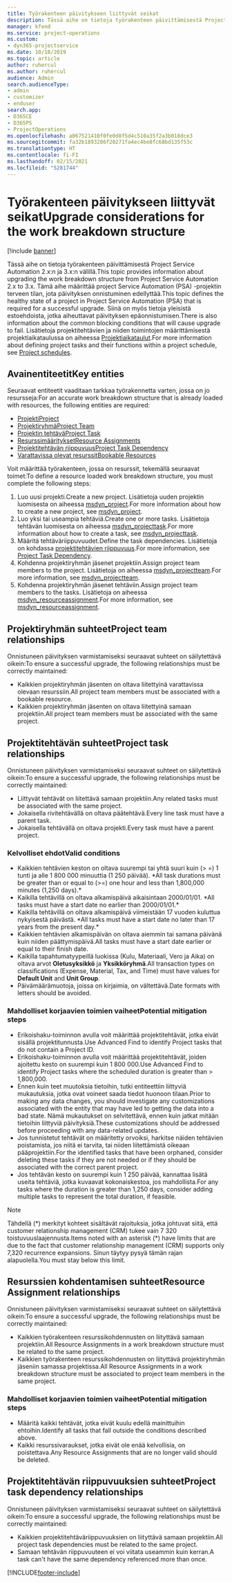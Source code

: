 ```yaml
---
title: Työrakenteen päivitykseen liittyvät seikat
description: Tässä aihe on tietoja työrakenteen päivittämisestä Project Service Automation 2.x:n ja 3.x:n välillä.
manager: kfend
ms.service: project-operations
ms.custom:
- dyn365-projectservice
ms.date: 10/18/2019
ms.topic: article
author: ruhercul
ms.author: ruhercul
audience: Admin
search.audienceType:
- admin
- customizer
- enduser
search.app:
- D365CE
- D365PS
- ProjectOperations
ms.openlocfilehash: a067521410f0fe0d8f5d4c510a35f2a3b018dce3
ms.sourcegitcommit: fa32b1893286f20271fa4ec4be8fc68bd135f53c
ms.translationtype: HT
ms.contentlocale: fi-FI
ms.lasthandoff: 02/15/2021
ms.locfileid: "5281744"
---
```

# <a name="upgrade-considerations-for-the-work-breakdown-structure"></a><span data-ttu-id="ed88d-103">Työrakenteen päivitykseen liittyvät seikat</span><span class="sxs-lookup"><span data-stu-id="ed88d-103">Upgrade considerations for the work breakdown structure</span></span>

[!include [banner](../includes/psa-now-project-operations.md)]

<span data-ttu-id="ed88d-104">Tässä aihe on tietoja työrakenteen päivittämisestä Project Service Automation 2.x:n ja 3.x:n välillä.</span><span class="sxs-lookup"><span data-stu-id="ed88d-104">This topic provides information about upgrading the work breakdown structure from Project Service Automation 2.x to 3.x.</span></span> <span data-ttu-id="ed88d-105">Tämä aihe määrittää project Service Automation (PSA) -projektin terveen tilan, jota päivityksen onnistuminen edellyttää.</span><span class="sxs-lookup"><span data-stu-id="ed88d-105">This topic defines the healthy state of a project in Project Service Automation (PSA) that is required for a successful upgrade.</span></span> <span data-ttu-id="ed88d-106">Siinä on myös tietoja yleisistä estoehdoista, jotka aiheuttavat päivityksen epäonnistumisen.</span><span class="sxs-lookup"><span data-stu-id="ed88d-106">There is also information about the common blocking conditions that will cause upgrade to fail.</span></span> <span data-ttu-id="ed88d-107">Lisätietoja projektitehtävien ja niiden toimintojen määrittämisestä projektiaikataulussa on aiheessa [Projektiaikataulut](project-creating.md).</span><span class="sxs-lookup"><span data-stu-id="ed88d-107">For more information about defining project tasks and their functions within a project schedule, see [Project schedules](project-creating.md).</span></span>

## <a name="key-entities"></a><span data-ttu-id="ed88d-108">Avainentiteetit</span><span class="sxs-lookup"><span data-stu-id="ed88d-108">Key entities</span></span>
<span data-ttu-id="ed88d-109">Seuraavat entiteetit vaaditaan tarkkaa työrakennetta varten, jossa on jo resursseja:</span><span class="sxs-lookup"><span data-stu-id="ed88d-109">For an accurate work breakdown structure that is already loaded with resources, the following entities are required:</span></span>

- [<span data-ttu-id="ed88d-110">Projekti</span><span class="sxs-lookup"><span data-stu-id="ed88d-110">Project</span></span>](https://docs.microsoft.com/dynamics365/customerengagement/on-premises/developer/entities/msdyn_project)
- [<span data-ttu-id="ed88d-111">Projektiryhmä</span><span class="sxs-lookup"><span data-stu-id="ed88d-111">Project Team</span></span>](https://docs.microsoft.com/dynamics365/customerengagement/on-premises/developer/entities/msdyn_projectteam)
- [<span data-ttu-id="ed88d-112">Projektin tehtävä</span><span class="sxs-lookup"><span data-stu-id="ed88d-112">Project Task</span></span>](https://docs.microsoft.com/dynamics365/customerengagement/on-premises/developer/entities/msdyn_projecttask)
- [<span data-ttu-id="ed88d-113">Resurssimääritykset</span><span class="sxs-lookup"><span data-stu-id="ed88d-113">Resource Assignments</span></span>](https://docs.microsoft.com/dynamics365/customerengagement/on-premises/developer/entities/msdyn_resourceassignment)
- [<span data-ttu-id="ed88d-114">Projektitehtävän riippuvuus</span><span class="sxs-lookup"><span data-stu-id="ed88d-114">Project Task Dependency</span></span>](https://docs.microsoft.com/dynamics365/customerengagement/on-premises/developer/entities/msdyn_projecttaskdependency)
- [<span data-ttu-id="ed88d-115">Varattavissa olevat resurssit</span><span class="sxs-lookup"><span data-stu-id="ed88d-115">Bookable Resources</span></span>](https://docs.microsoft.com/dynamics365/customerengagement/on-premises/developer/entities/bookableresource)

<span data-ttu-id="ed88d-116">Voit määrittää työrakenteen, jossa on resurssit, tekemällä seuraavat toimet:</span><span class="sxs-lookup"><span data-stu-id="ed88d-116">To define a resource loaded work breakdown structure, you must complete the following steps:</span></span>

1. <span data-ttu-id="ed88d-117">Luo uusi projekti.</span><span class="sxs-lookup"><span data-stu-id="ed88d-117">Create a new project.</span></span> <span data-ttu-id="ed88d-118">Lisätietoja uuden projektin luomisesta on aiheessa [msdyn_project](https://docs.microsoft.com/dynamics365/customerengagement/on-premises/developer/entities/msdyn_project).</span><span class="sxs-lookup"><span data-stu-id="ed88d-118">For more information about how to create a new project, see [msdyn_project](https://docs.microsoft.com/dynamics365/customerengagement/on-premises/developer/entities/msdyn_project).</span></span>
2. <span data-ttu-id="ed88d-119">Luo yksi tai useampia tehtäviä.</span><span class="sxs-lookup"><span data-stu-id="ed88d-119">Create one or more tasks.</span></span> <span data-ttu-id="ed88d-120">Lisätietoja tehtävän luomisesta on aiheessa [msdyn_projecttask](https://docs.microsoft.com/dynamics365/customerengagement/on-premises/developer/entities/msdyn_projecttask).</span><span class="sxs-lookup"><span data-stu-id="ed88d-120">For more information about how to create a task, see [msdyn_projecttask](https://docs.microsoft.com/dynamics365/customerengagement/on-premises/developer/entities/msdyn_projecttask).</span></span>
3. <span data-ttu-id="ed88d-121">Määritä tehtäväriippuvuudet.</span><span class="sxs-lookup"><span data-stu-id="ed88d-121">Define the task dependencies.</span></span> <span data-ttu-id="ed88d-122">Lisätietoja on kohdassa [projektitehtävien riippuvuus](https://docs.microsoft.com/dynamics365/customerengagement/on-premises/developer/entities/msdyn_projecttaskdependency).</span><span class="sxs-lookup"><span data-stu-id="ed88d-122">For more information, see [Project Task Dependency](https://docs.microsoft.com/dynamics365/customerengagement/on-premises/developer/entities/msdyn_projecttaskdependency).</span></span>
4. <span data-ttu-id="ed88d-123">Kohdenna projektiryhmän jäsenet projektiin.</span><span class="sxs-lookup"><span data-stu-id="ed88d-123">Assign project team members to the project.</span></span> <span data-ttu-id="ed88d-124">Lisätietoja on aiheessa [msdyn_projectteam](https://docs.microsoft.com/dynamics365/customerengagement/on-premises/developer/entities/msdyn_projectteam).</span><span class="sxs-lookup"><span data-stu-id="ed88d-124">For more information, see [msdyn_projectteam](https://docs.microsoft.com/dynamics365/customerengagement/on-premises/developer/entities/msdyn_projectteam).</span></span>
5. <span data-ttu-id="ed88d-125">Kohdenna projektiryhmän jäsenet tehtäviin.</span><span class="sxs-lookup"><span data-stu-id="ed88d-125">Assign project team members to the tasks.</span></span> <span data-ttu-id="ed88d-126">Lisätietoja on aiheessa [msdyn_resourceassignment](https://docs.microsoft.com/dynamics365/customerengagement/on-premises/developer/entities/msdyn_resourceassignment).</span><span class="sxs-lookup"><span data-stu-id="ed88d-126">For more information, see [msdyn_resourceassignment](https://docs.microsoft.com/dynamics365/customerengagement/on-premises/developer/entities/msdyn_resourceassignment).</span></span>

## <a name="project-team-relationships"></a><span data-ttu-id="ed88d-127">Projektiryhmän suhteet</span><span class="sxs-lookup"><span data-stu-id="ed88d-127">Project team relationships</span></span>

<span data-ttu-id="ed88d-128">Onnistuneen päivityksen varmistamiseksi seuraavat suhteet on säilytettävä oikein:</span><span class="sxs-lookup"><span data-stu-id="ed88d-128">To ensure a successful upgrade, the following relationships must be correctly maintained:</span></span>
- <span data-ttu-id="ed88d-129">Kaikkien projektiryhmän jäsenten on oltava liitettyinä varattavissa olevaan resurssiin.</span><span class="sxs-lookup"><span data-stu-id="ed88d-129">All project team members must be associated with a bookable resource.</span></span>
- <span data-ttu-id="ed88d-130">Kaikkien projektiryhmän jäsenten on oltava liitettyinä samaan projektiin.</span><span class="sxs-lookup"><span data-stu-id="ed88d-130">All project team members must be associated with the same project.</span></span> 

## <a name="project-task-relationships"></a><span data-ttu-id="ed88d-131">Projektitehtävän suhteet</span><span class="sxs-lookup"><span data-stu-id="ed88d-131">Project task relationships</span></span>
<span data-ttu-id="ed88d-132">Onnistuneen päivityksen varmistamiseksi seuraavat suhteet on säilytettävä oikein:</span><span class="sxs-lookup"><span data-stu-id="ed88d-132">To ensure a successful upgrade, the following relationships must be correctly maintained:</span></span>

- <span data-ttu-id="ed88d-133">Liittyvät tehtävät on liitettävä samaan projektiin.</span><span class="sxs-lookup"><span data-stu-id="ed88d-133">Any related tasks must be associated with the same project.</span></span>
- <span data-ttu-id="ed88d-134">Jokaisella rivitehtävällä on oltava päätehtävä.</span><span class="sxs-lookup"><span data-stu-id="ed88d-134">Every line task must have a parent task.</span></span>
- <span data-ttu-id="ed88d-135">Jokaisella tehtävällä on oltava projekti.</span><span class="sxs-lookup"><span data-stu-id="ed88d-135">Every task must have a parent project.</span></span>

### <a name="valid-conditions"></a><span data-ttu-id="ed88d-136">Kelvolliset ehdot</span><span class="sxs-lookup"><span data-stu-id="ed88d-136">Valid conditions</span></span>

- <span data-ttu-id="ed88d-137">Kaikkien tehtävien keston on oltava suurempi tai yhtä suuri kuin (> =) 1 tunti ja alle 1 800 000 minuuttia (1 250 päivää). \*</span><span class="sxs-lookup"><span data-stu-id="ed88d-137">All task durations must be greater than or equal to (>=) one hour and less than 1,800,000 minutes (1,250 days).\*</span></span>
- <span data-ttu-id="ed88d-138">Kaikilla tehtävillä on oltava alkamispäivä aikaisintaan 2000/01/01. \*</span><span class="sxs-lookup"><span data-stu-id="ed88d-138">All tasks must have a start date no earlier than 2000/01/01.\*</span></span>
- <span data-ttu-id="ed88d-139">Kaikilla tehtävillä on oltava alkamispäivä viimeistään 17 vuoden kuluttua nykyisestä päivästä. \*</span><span class="sxs-lookup"><span data-stu-id="ed88d-139">All tasks must have a start date no later than 17 years from the present day.\*</span></span>
- <span data-ttu-id="ed88d-140">Kaikkien tehtävien alkamispäivän on oltava aiemmin tai samana päivänä kuin niiden päättymispäivä.</span><span class="sxs-lookup"><span data-stu-id="ed88d-140">All tasks must have a start date earlier or equal to their finish date.</span></span>
- <span data-ttu-id="ed88d-141">Kaikilla tapahtumatyypeillä luokissa (Kulu, Materiaali, Vero ja Aika) on oltava arvot **Oletusyksikkö** ja **Yksikköryhmä**.</span><span class="sxs-lookup"><span data-stu-id="ed88d-141">All transaction types on classifications (Expense, Material, Tax, and Time) must have values for **Default Unit** and **Unit Group**.</span></span>
- <span data-ttu-id="ed88d-142">Päivämäärämuotoja, joissa on kirjaimia, on vältettävä.</span><span class="sxs-lookup"><span data-stu-id="ed88d-142">Date formats with letters should be avoided.</span></span>

### <a name="potential-mitigation-steps"></a><span data-ttu-id="ed88d-143">Mahdolliset korjaavien toimien vaiheet</span><span class="sxs-lookup"><span data-stu-id="ed88d-143">Potential mitigation steps</span></span>
- <span data-ttu-id="ed88d-144">Erikoishaku-toiminnon avulla voit määrittää projektitehtävät, jotka eivät sisällä projektitunnusta.</span><span class="sxs-lookup"><span data-stu-id="ed88d-144">Use Advanced Find to identify Project tasks that do not contain a Project ID.</span></span>
- <span data-ttu-id="ed88d-145">Erikoishaku-toiminnon avulla voit määrittää projektitehtävät, joiden ajoitettu kesto on suurempi kuin 1 800 000.</span><span class="sxs-lookup"><span data-stu-id="ed88d-145">Use Advanced Find to identify Project tasks where the scheduled duration is greater than > 1,800,000.</span></span>
- <span data-ttu-id="ed88d-146">Ennen kuin teet muutoksia tietoihin, tutki entiteettiin liittyviä mukautuksia, jotka ovat voineet saada tiedot huonoon tilaan.</span><span class="sxs-lookup"><span data-stu-id="ed88d-146">Prior to making any data changes, you should investigate any customizations associated with the entity that may have led to getting the data into a bad state.</span></span> <span data-ttu-id="ed88d-147">Nämä mukautukset on selvitettävä, ennen kuin jatkat mitään tietoihin liittyviä päivityksiä.</span><span class="sxs-lookup"><span data-stu-id="ed88d-147">These customizations should be addressed before proceeding with any data-related updates.</span></span>
- <span data-ttu-id="ed88d-148">Jos tunnistetut tehtävät on määritetty orvoiksi, harkitse näiden tehtävien poistamista, jos niitä ei tarvita, tai niiden liitettämistä oikeaan pääprojektiin.</span><span class="sxs-lookup"><span data-stu-id="ed88d-148">For the identified tasks that have been orphaned, consider deleting these tasks if they are not needed or if they should be associated with the correct parent project.</span></span>
- <span data-ttu-id="ed88d-149">Jos tehtävän kesto on suurempi kuin 1 250 päivää, kannattaa lisätä useita tehtäviä, jotka kuvaavat kokonaiskestoa, jos mahdollista.</span><span class="sxs-lookup"><span data-stu-id="ed88d-149">For any tasks where the duration is greater than 1,250 days, consider adding multiple tasks to represent the total duration, if feasible.</span></span>

> [!NOTE]
> <span data-ttu-id="ed88d-150">Tähdellä (\*) merkityt kohteet sisältävät rajoituksia, jotka johtuvat siitä, että customer relationship management (CRM) tukee vain 7 320 toistuvuuslaajennusta.</span><span class="sxs-lookup"><span data-stu-id="ed88d-150">Items noted with an asterisk (\*) have limits that are due to the fact that customer relationship management (CRM) supports only 7,320 recurrence expansions.</span></span> <span data-ttu-id="ed88d-151">Sinun täytyy pysyä tämän rajan alapuolella.</span><span class="sxs-lookup"><span data-stu-id="ed88d-151">You must stay below this limit.</span></span>

## <a name="resource-assignment-relationships"></a><span data-ttu-id="ed88d-152">Resurssien kohdentamisen suhteet</span><span class="sxs-lookup"><span data-stu-id="ed88d-152">Resource Assignment relationships</span></span>
<span data-ttu-id="ed88d-153">Onnistuneen päivityksen varmistamiseksi seuraavat suhteet on säilytettävä oikein:</span><span class="sxs-lookup"><span data-stu-id="ed88d-153">To ensure a successful upgrade, the following relationships must be correctly maintained:</span></span>

- <span data-ttu-id="ed88d-154">Kaikkien työrakenteen resurssikohdennusten on liityttävä samaan projektiin.</span><span class="sxs-lookup"><span data-stu-id="ed88d-154">All Resource Assignments in a work breakdown structure must be related to the same project.</span></span>
- <span data-ttu-id="ed88d-155">Kaikkien työrakenteen resurssikohdennusten on liityttävä projektiryhmän jäseniin samassa projektissa.</span><span class="sxs-lookup"><span data-stu-id="ed88d-155">All Resource Assignments in a work breakdown structure must be associated to project team members in the same project.</span></span>

### <a name="potential-mitigation-steps"></a><span data-ttu-id="ed88d-156">Mahdolliset korjaavien toimien vaiheet</span><span class="sxs-lookup"><span data-stu-id="ed88d-156">Potential mitigation steps</span></span>
- <span data-ttu-id="ed88d-157">Määritä kaikki tehtävät, jotka eivät kuulu edellä mainittuihin ehtoihin.</span><span class="sxs-lookup"><span data-stu-id="ed88d-157">Identify all tasks that fall outside the conditions described above.</span></span>  
- <span data-ttu-id="ed88d-158">Kaikki resurssivaraukset, jotka eivät ole enää kelvollisia, on poistettava.</span><span class="sxs-lookup"><span data-stu-id="ed88d-158">Any Resource Assignments that are no longer valid should be deleted.</span></span>

## <a name="project-task-dependency-relationships"></a><span data-ttu-id="ed88d-159">Projektitehtävän riippuvuuksien suhteet</span><span class="sxs-lookup"><span data-stu-id="ed88d-159">Project task dependency relationships</span></span>
<span data-ttu-id="ed88d-160">Onnistuneen päivityksen varmistamiseksi seuraavat suhteet on säilytettävä oikein:</span><span class="sxs-lookup"><span data-stu-id="ed88d-160">To ensure a successful upgrade, the following relationships must be correctly maintained:</span></span>

- <span data-ttu-id="ed88d-161">Kaikkien projektitehtäväriippuvuuksien on liityttävä samaan projektiin.</span><span class="sxs-lookup"><span data-stu-id="ed88d-161">All project task dependencies must be related to the same project.</span></span>
- <span data-ttu-id="ed88d-162">Samaan tehtävän riippuvuuteen ei voi viitata useammin kuin kerran.</span><span class="sxs-lookup"><span data-stu-id="ed88d-162">A task can't have the same dependency referenced more than once.</span></span>


[!INCLUDE[footer-include](../includes/footer-banner.md)]